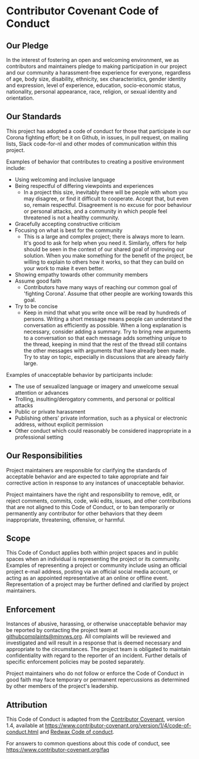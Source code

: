 # Contributor Covenant Code of Conduct

## Our Pledge

In the interest of fostering an open and welcoming environment, we as
contributors and maintainers pledge to making participation in our project and
our community a harassment-free experience for everyone, regardless of age, body
size, disability, ethnicity, sex characteristics, gender identity and expression,
level of experience, education, socio-economic status, nationality, personal
appearance, race, religion, or sexual identity and orientation.

## Our Standards

This project has adopted a code of conduct for those that participate
in our Corona fighting effort; be it on Github, in issues, in pull request,
on mailing lists, Slack code-for-nl and other modes of communication within 
this project.

Examples of behavior that contributes to creating a positive environment
include:

* Using welcoming and inclusive language
* Being respectful of differing viewpoints and experiences
  * In a project this size, inevitably there will be people with 
whom you may disagree, or find it difficult to cooperate. Accept that, 
but even so, remain respectful. Disagreement is no excuse for poor 
behaviour or personal attacks, and a community in which people feel 
threatened is not a healthy community.
* Gracefully accepting constructive criticism
* Focusing on what is best for the community
  * This is a large and complex project; there is always more to learn. It's good to ask for help when you need it. Similarly, 
offers for help should be seen in the context of our shared goal of improving our solution. When you make something for the benefit of the project, be willing to explain to others how it works, so that they can build on your work to make it even better.
* Showing empathy towards other community members
* Assume good faith
  * Contributors have many ways of reaching our common goal of 'fighting Corona'. Assume that
other people are working towards this goal.
* Try to be concise
  * Keep in mind that what you write once will be read by hundreds of 
persons. Writing a short message means people can understand the 
conversation as efficiently as possible. When a long explanation is 
necessary, consider adding a summary. Try to bring new arguments to a conversation so that each message adds something unique to the thread, keeping in mind that the rest of the thread still contains the other messages with arguments that have already been made. Try to stay on topic, especially in discussions that are already fairly large.


Examples of unacceptable behavior by participants include:

* The use of sexualized language or imagery and unwelcome sexual attention or
 advances
* Trolling, insulting/derogatory comments, and personal or political attacks
* Public or private harassment
* Publishing others' private information, such as a physical or electronic
 address, without explicit permission
* Other conduct which could reasonably be considered inappropriate in a
 professional setting

## Our Responsibilities

Project maintainers are responsible for clarifying the standards of acceptable
behavior and are expected to take appropriate and fair corrective action in
response to any instances of unacceptable behavior.

Project maintainers have the right and responsibility to remove, edit, or
reject comments, commits, code, wiki edits, issues, and other contributions
that are not aligned to this Code of Conduct, or to ban temporarily or
permanently any contributor for other behaviors that they deem inappropriate,
threatening, offensive, or harmful.

## Scope

This Code of Conduct applies both within project spaces and in public spaces
when an individual is representing the project or its community. Examples of
representing a project or community include using an official project e-mail
address, posting via an official social media account, or acting as an appointed
representative at an online or offline event. Representation of a project may be
further defined and clarified by project maintainers.

## Enforcement

Instances of abusive, harassing, or otherwise unacceptable behavior may be
reported by contacting the project team at githubcomplaints@minvws.org. All
complaints will be reviewed and investigated and will result in a response that
is deemed necessary and appropriate to the circumstances. The project team is
obligated to maintain confidentiality with regard to the reporter of an incident.
Further details of specific enforcement policies may be posted separately.

Project maintainers who do not follow or enforce the Code of Conduct in good
faith may face temporary or permanent repercussions as determined by other
members of the project's leadership.

## Attribution

This Code of Conduct is adapted from the [Contributor Covenant][homepage], version 1.4,
available at https://www.contributor-covenant.org/version/1/4/code-of-conduct.html and [Redwax Code of conduct](https://redwax.eu/licenses/CoC.txt).

[homepage]: https://www.contributor-covenant.org

For answers to common questions about this code of conduct, see
https://www.contributor-covenant.org/faq
